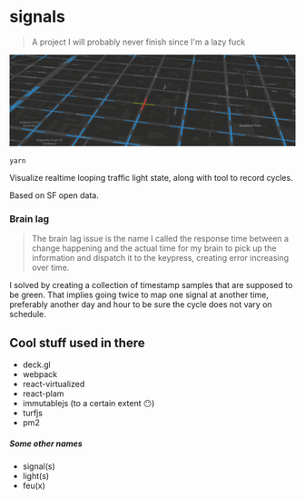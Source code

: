 # signals

> A project I will probably never finish since I'm a lazy fuck

![screen](screen.png)

    yarn

Visualize realtime looping traffic light state, along with tool to record cycles.

Based on SF open data.

### Brain lag

> The brain lag issue is the name I called the response time between a change
> happening and the actual time for my brain to pick up the information and
> dispatch it to the keypress, creating error increasing over time.

I solved by creating a collection of timestamp samples that are supposed to be green.
That implies going twice to map one signal at another time, preferably another day and
hour to be sure the cycle does not vary on schedule.

## Cool stuff used in there

 - deck.gl
 - webpack
 - react-virtualized
 - react-plam
 - immutablejs (to a certain extent :no_mouth:)
 - turfjs
 - pm2

##### Some other names

- signal(s)
- light(s)
- feu(x)
